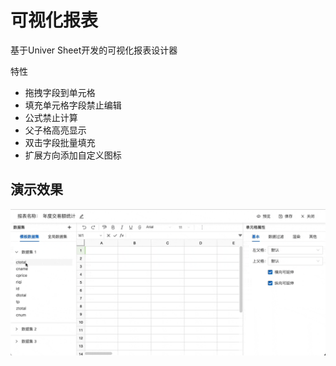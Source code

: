 # 可视化报表

基于Univer Sheet开发的可视化报表设计器

特性

- 拖拽字段到单元格
- 填充单元格字段禁止编辑
- 公式禁止计算
- 父子格高亮显示
- 双击字段批量填充
- 扩展方向添加自定义图标

## 演示效果

![演示](./site/demo.gif)
